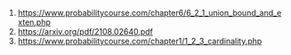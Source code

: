 1. <https://www.probabilitycourse.com/chapter6/6_2_1_union_bound_and_exten.php>
2. <https://arxiv.org/pdf/2108.02640.pdf>
3. <https://www.probabilitycourse.com/chapter1/1_2_3_cardinality.php>
